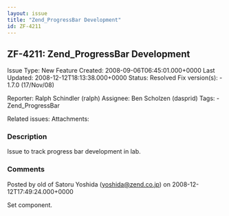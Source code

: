 ```yaml
---
layout: issue
title: "Zend_ProgressBar Development"
id: ZF-4211
---
```


ZF-4211: Zend\_ProgressBar Development
--------------------------------------

 Issue Type: New Feature Created: 2008-09-06T06:45:01.000+0000 Last Updated: 2008-12-12T18:13:38.000+0000 Status: Resolved Fix version(s): - 1.7.0 (17/Nov/08)
 
 Reporter:  Ralph Schindler (ralph)  Assignee:  Ben Scholzen (dasprid)  Tags: - Zend\_ProgressBar
 
 Related issues: 
 Attachments: 
### Description

Issue to track progress bar development in lab.

 

 

### Comments

Posted by old of Satoru Yoshida (yoshida@zend.co.jp) on 2008-12-12T17:49:24.000+0000

Set component.

 

 
